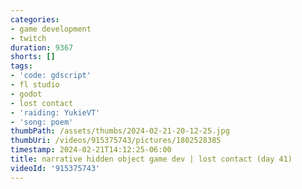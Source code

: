 ```yaml
---
categories:
- game development
- twitch
duration: 9367
shorts: []
tags:
- 'code: gdscript'
- fl studio
- godot
- lost contact
- 'raiding: YukieVT'
- 'song: poem'
thumbPath: /assets/thumbs/2024-02-21-20-12-25.jpg
thumbUri: /videos/915375743/pictures/1802528385
timestamp: 2024-02-21T14:12:25-06:00
title: narrative hidden object game dev | lost contact (day 41)
videoId: '915375743'
---
```

